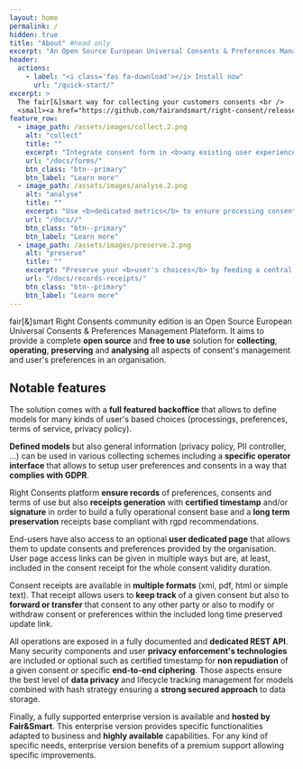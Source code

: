 ```yaml
---
layout: home
permalink: /
hidden: true
title: "About" #head only
excerpt: "An Open Source European Universal Consents & Preferences Management Platform"
header:
  actions:
    - label: "<i class='fas fa-download'></i> Install now"
      url: "/quick-start/"
excerpt: >
  The fair[&]smart way for collecting your customers consents <br />
  <small><a href="https://github.com/fairandsmart/right-consent/releases/tag/1.0.13">Latest release v1.0.13</a></small>
feature_row:
  - image_path: /assets/images/collect.2.png
    alt: "collect"
    title: ""
    excerpt: "Integrate consent form in <b>any existing user experience</b> like web or mobile application and define <b>custom processing and preference models</b> to push fine graine form at the best time."
    url: "/docs/forms/"
    btn_class: "btn--primary"
    btn_label: "Learn more"
  - image_path: /assets/images/analyse.2.png
    alt: "analyse"
    title: ""
    excerpt: "Use <b>dedicated metrics</b> to ensure processing consent acknowledgment and to compare different <b>model formulation</b> in an A/B testing way."
    url: "/docs//"
    btn_class: "btn--primary"
    btn_label: "Learn more"
  - image_path: /assets/images/preserve.2.png
    alt: "preserve"
    title: ""
    excerpt: "Preserve your <b>user's choices</b> by feeding a central <b>truth base</b>, and ensure the best conformity using standardized consent receipts as proof and <b>long time</b> and secured conservation."
    url: "/docs/records-receipts/"
    btn_class: "btn--primary"
    btn_label: "Learn more"
---
```



fair[&]smart Right Consents community edition is an Open Source European Universal Consents & Preferences Management Plateform. It aims to provide a complete **open source** and **free to use** solution for **collecting**, **operating**, **preserving** and **analysing** all aspects of consent's management and user's preferences in an organisation.

## **Notable features**

The solution comes with a **full featured backoffice** that allows to define models for many kinds of user's based choices (processings, preferences, terms of service, privacy policy).

**Defined models** but also general information (privacy policy, PII controller, ...) can be used in various collecting schemes including a **specific operator interface** that allows to setup user preferences and consents in a way that **complies with GDPR**.

Right Consents platform **ensure records** of preferences, consents and terms of use but also **receipts generation** with **certified timestamp** and/or **signature** in order to build a fully operational consent base and a **long term preservation** receipts base compliant with rgpd recommendations.

End-users have also access to an optional **user dedicated page** that allows them to update consents and preferences provided by the organisation. User page access links can be given in multiple ways but are, at least, included in the consent receipt for the whole consent validity duration.

Consent receipts are available in **multiple formats** (xml, pdf, html or simple text). That receipt allows users to **keep track** of a given consent but also to **forward or transfer** that consent to any other party or also to modify or withdraw consent or preferences within the included long time preserved update link.

All operations are exposed in a fully documented and **dedicated REST API**. Many security components and user **privacy enforcement's technologies** are included or optional such as certified timestamp for **non repudiation** of a given consent or specific **end-to-end ciphering**. Those aspects ensure the best level of **data privacy** and lifecycle tracking management for models combined with hash strategy ensuring a **strong secured approach** to data storage.

Finally, a fully supported enterprise version is available and **hosted by Fair&Smart**. This enterprise version provides specific functionalities adapted to business and **highly available** capabilities. For any kind of specific needs, enterprise version benefits of a premium support allowing specific improvements.
